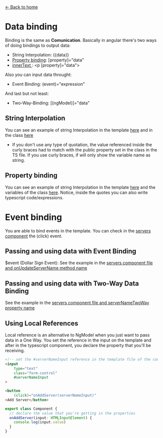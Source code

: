 [<- Back to home](../README.md)

# Data binding

Binding is the same as **Comunication**. Basically in angular there's two ways of doing bindings to output data:
 - String Interpolation: {{data}}
 - [Property binding](../src/app/examples/servers/servers.component.html): [property]="data"
 - [innerText ](../src/app/examples/servers/servers.component.html): <p [property]="data"></p>

 Also you can input data throught:
  - Event Binding: (event)="expression"

And last but not least:
  - Two-Way-Binding: [(ngModel)]="data"



## String Interpolation
You can see an example of string Interpolation in the template [here](../src/app/examples/server/server.component.html) and in the class [here](../src/app/examples/server/server.component.ts) 
* If you don't use any type of quotation, the value referenced inside the curly braces had to match with the public property set in the class in the TS file. If you use curly braces, if will only show the variable name as string.

## Property binding
You can see an example of string Interpolation in the template [here](../src/app/examples/servers/servers.component.html) and the variables of the class [here](../src/app/examples/servers/servers.component.ts). Notice, inside the quotes you can also write typescript code/expressions.



# Event binding
You are able to bind events in the template. You can check in the [servers component](../src/app/examples/servers/servers.component.html) the (click) event. 

## Passing and using data with Event Binding
$event (Dollar Sign Event): See the example in the [servers component file and onUpdateServerName method name](../src/app/examples/servers/servers.component.ts)

## Passing and using data with Two-Way Data Binding
See the example in the [servers component file and serverNameTwoWay property name](../src/app/examples/servers/servers.component.ts)

## Using Local References
Local reference is an alternative to NgModel when you just want to pass data in a One Way. You set the reference in the input on the template and after in the typescript component, you declare the property that you'll be receiving.

```html
<!-- set the #serverNameInput reference in the template file of the component-->
<input 
    type="text" 
    class="form-control"
    #serverNameInput
>

<button
    (click)="onAddServer(serverNameInput)"
>Add Server</button>
```

```typescript
export class Component {
  // declare the value that you're getting in the properties
  onAddServer(input: HTMLInputElement) {
    console.log(input.value)
  }
}
```